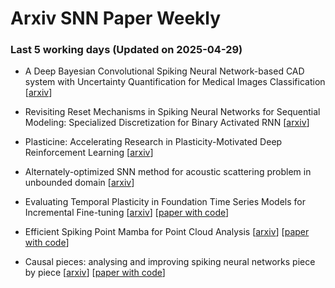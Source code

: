 # Arxiv SNN Paper Weekly


 ### **Last 5 working days (Updated on 2025-04-29)** 


- A Deep Bayesian Convolutional Spiking Neural Network-based CAD system with Uncertainty Quantification for Medical Images Classification [[arxiv](https://arxiv.org/abs/2504.17819)]

- Revisiting Reset Mechanisms in Spiking Neural Networks for Sequential Modeling: Specialized Discretization for Binary Activated RNN [[arxiv](https://arxiv.org/abs/2504.17751)]

- Plasticine: Accelerating Research in Plasticity-Motivated Deep Reinforcement Learning [[arxiv](https://arxiv.org/abs/2504.17490)]

- Alternately-optimized SNN method for acoustic scattering problem in unbounded domain [[arxiv](https://arxiv.org/abs/2504.16523)]

- Evaluating Temporal Plasticity in Foundation Time Series Models for Incremental Fine-tuning [[arxiv](https://arxiv.org/abs/2504.14677)] [[paper with code](https://paperswithcode.com/paper/evaluating-temporal-plasticity-in-foundation)]

- Efficient Spiking Point Mamba for Point Cloud Analysis [[arxiv](https://arxiv.org/abs/2504.14371)] [[paper with code](https://paperswithcode.com/paper/efficient-spiking-point-mamba-for-point-cloud)]

- Causal pieces: analysing and improving spiking neural networks piece by piece [[arxiv](https://arxiv.org/abs/2504.14015)] [[paper with code](https://paperswithcode.com/paper/causal-pieces-analysing-and-improving-spiking)]

